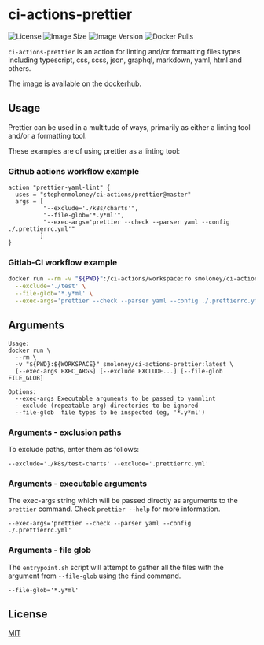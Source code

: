 # ci-actions-prettier
![License](https://img.shields.io/github/license/stephenmoloney/ci-actions.svg?style=flat-square)
![Image Size](https://img.shields.io/microbadger/image-size/smoloney/ci-actions-prettier/latest.svg?style=flat)
![Image Version](https://images.microbadger.com/badges/version/smoloney/ci-actions-prettier.svg)
![Docker Pulls](https://img.shields.io/docker/pulls/smoloney/ci-actions-prettier.svg?style=flat)

`ci-actions-prettier` is an action for linting and/or formatting files types 
including typescript, css, scss, json, graphql, markdown, yaml, html and others.

The image is available on the
[dockerhub](https://hub.docker.com/r/smoloney/ci-actions-prettier).

## Usage

Prettier can be used in a multitude of ways, primarily as
either a linting tool and/or a formatting tool.

These examples are of using prettier as a linting tool:

### Github actions workflow example

```text
action "prettier-yaml-lint" {
  uses = "stephenmoloney/ci-actions/prettier@master"
  args = [
          "--exclude='./k8s/charts'",
          "--file-glob='*.y*ml'",
          "--exec-args='prettier --check --parser yaml --config ./.prettierrc.yml'"
         ]
}
```

### Gitlab-CI workflow example

```bash
docker run --rm -v "${PWD}":/ci-actions/workspace:ro smoloney/ci-actions-prettier:1.16.4 \
  --exclude='./test' \
  --file-glob='*.y*ml' \
  --exec-args='prettier --check --parser yaml --config ./.prettierrc.yml'
```

## Arguments

```text
Usage:
docker run \
  --rm \
  -v "${PWD}:${WORKSPACE}" smoloney/ci-actions-prettier:latest \
  [--exec-args EXEC_ARGS] [--exclude EXCLUDE...] [--file-glob FILE_GLOB]

Options:
  --exec-args Executable arguments to be passed to yammlint
  --exclude (repeatable arg) directories to be ignored
  --file-glob  file types to be inspected (eg, '*.y*ml')
```

### Arguments - exclusion paths

To exclude paths, enter them as follows:

```shell
--exclude='./k8s/test-charts' --exclude='.prettierrc.yml'
```

### Arguments - executable arguments

The exec-args string which will be passed directly as arguments to
the `prettier` command. Check `prettier --help` for more
information.

```shell
--exec-args='prettier --check --parser yaml --config ./.prettierrc.yml'
```

### Arguments - file glob

The `entrypoint.sh` script will attempt to gather all the files
with the argument from `--file-glob` using the `find` command.

```shell
--file-glob='*.y*ml'
```

## License

[MIT](../LICENSE.txt)
